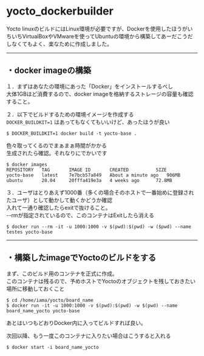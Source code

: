 # yocto_dockerbuilder

Yocto linuxのビルドにはLinux環境が必要ですが、Dockerを使用したほうがいちいちVirtualBoxやVMwareを使ってUbuntuの環境から構築してあーだこうだしなくてもよく、楽なために作成しました。

---
## ・docker imageの構築

１．まずはあなたの環境にあった「Docker」をインストールするべし  
大体1GBほど消費するので、docker imageを格納するストレージの容量も確認すること。
  
２．以下でビルドするための環境イメージを作成する  
`DOCKER_BUILDKIT=1` はあってもなくてもいいけど、あったほうが良い  

```
$ DOCKER_BUILDKIT=1 docker build -t yocto-base .
```

色々取ってくるのでまぁまぁ時間がかかる  
生成されたら確認。それなりにでかいです  
```
$ docker images
REPOSITORY   TAG       IMAGE ID       CREATED          SIZE
yocto-base   latest    7e7bcb57a849   About a minute ago   906MB
ubuntu       20.04     20fffa419e3a   4 weeks ago      72.8MB
```

３．ユーザはとりあえず1000番（多くの場合そのホストで一番始めに登録されたユーザ）として動かして動くかどうか確認  
入れて一通り確認したらexitで抜けること。  
--rmが指定されているので、このコンテナはExitしたら消える  
```
$ docker run --rm -it -u 1000:1000 -v $(pwd):$(pwd) -w ($pwd) --name testes yocto-base
```
   
---
## ・構築したimageでYoctoのビルドをする

まず、このビルド用のコンテナを正式に作成。  
このコンテナは残るので、予めホストでYoctoのオブジェクトを残しておきたい場所に移動しておくこと
```
$ cd /home/iama/yocto/board_name
$ docker run -it -u 1000:1000 -v $(pwd):$(pwd) -w $(pwd) --name board_name_yocto yocto-base
```
あとはいつもどおりDocker内に入ってビルドすれば良い。  

次回以降、もう一度このコンテナに入りたい場合はこうすると入れる
```
$ docker start -i board_name_yocto
```


